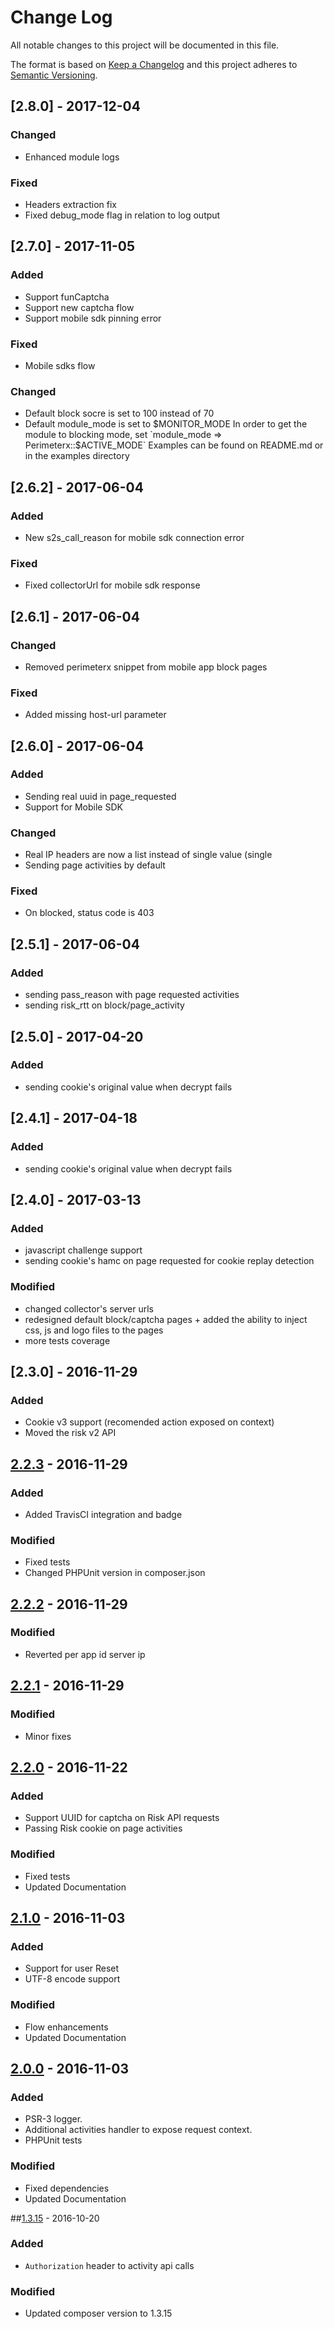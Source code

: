 # Change Log

All notable changes to this project will be documented in this file.

The format is based on [Keep a Changelog](http://keepachangelog.com/)
and this project adheres to [Semantic Versioning](http://semver.org/).

## [2.8.0] - 2017-12-04
### Changed
- Enhanced module logs
### Fixed
- Headers extraction fix
- Fixed debug_mode flag in relation to log output

## [2.7.0] - 2017-11-05
### Added
 - Support funCaptcha 
 - Support new captcha flow
 - Support mobile sdk pinning error
### Fixed
 - Mobile sdks flow
### Changed
 - Default block socre is set to 100 instead of 70
 - Default module_mode is set to $MONITOR_MODE
   In order to get the module to blocking mode, set `module_mode => Perimeterx::$ACTIVE_MODE`
   Examples can be found on README.md or in the examples directory
 

## [2.6.2] - 2017-06-04
### Added
- New s2s_call_reason for mobile sdk connection error
### Fixed
- Fixed collectorUrl for mobile sdk response

## [2.6.1] - 2017-06-04
### Changed
- Removed perimeterx snippet from mobile app block pages 
### Fixed
- Added missing host-url parameter

## [2.6.0] - 2017-06-04
### Added
- Sending real uuid in page_requested
- Support for Mobile SDK
### Changed
- Real IP headers are now a list instead of single value (single
- Sending page activities by default
### Fixed
- On blocked, status code is 403

## [2.5.1] - 2017-06-04
### Added
- sending pass_reason with page requested activities
- sending risk_rtt on block/page_activity

## [2.5.0] - 2017-04-20
### Added
- sending cookie's original value when decrypt fails

## [2.4.1] - 2017-04-18
### Added
- sending cookie's original value when decrypt fails

## [2.4.0] - 2017-03-13
### Added
- javascript challenge support
- sending cookie's hamc on page requested for cookie replay detection

### Modified
- changed collector's server urls
- redesigned default block/captcha pages + added the ability to inject css, js and logo files to the pages
- more tests coverage

## [2.3.0] - 2016-11-29
### Added
- Cookie v3 support (recomended action exposed on context)
- Moved the risk v2 API

## [2.2.3] - 2016-11-29
### Added
- Added TravisCI integration and badge

### Modified
- Fixed tests
- Changed PHPUnit version in composer.json


## [2.2.2] - 2016-11-29
### Modified
- Reverted per app id server ip

## [2.2.1] - 2016-11-29
### Modified
- Minor fixes


## [2.2.0] - 2016-11-22
### Added
- Support UUID for captcha on Risk API requests
- Passing Risk cookie on page activities

### Modified
- Fixed tests
- Updated Documentation


## [2.1.0] - 2016-11-03
### Added
- Support for user Reset
- UTF-8 encode support

### Modified
- Flow enhancements
- Updated Documentation


## [2.0.0] - 2016-11-03
### Added
- PSR-3 logger.
- Additional activities handler to expose request context.
- PHPUnit tests

### Modified
- Fixed dependencies
- Updated Documentation


##[1.3.15] - 2016-10-20
### Added
- `Authorization` header to activity api calls

### Modified
- Updated composer version to 1.3.15


[2.2.3]: https://github.com/PerimeterX/perimeterx-php-sdk/tree/v2.2.3
[2.2.2]: https://github.com/PerimeterX/perimeterx-php-sdk/tree/v2.2.2
[2.2.1]: https://github.com/PerimeterX/perimeterx-php-sdk/tree/v2.2.1
[2.2.0]: https://github.com/PerimeterX/perimeterx-php-sdk/tree/v2.2.0
[2.1.0]: https://github.com/PerimeterX/perimeterx-php-sdk/tree/v2.1.0
[2.0.0]: https://github.com/PerimeterX/perimeterx-php-sdk/releases/tag/v2.0.0
[1.3.15]: https://github.com/PerimeterX/perimeterx-php-sdk/releases/tag/v1.3.15
